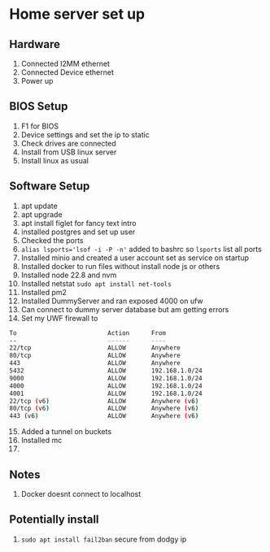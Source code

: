 # Home server set up

## Hardware

1. Connected I2MM ethernet
2. Connected Device ethernet
3. Power up

## BIOS Setup

1. F1 for BIOS
2. Device settings and set the ip to static
3. Check drives are connected
4. Install from USB linux server
5. Install linux as usual

## Software Setup

1. apt update
2. apt upgrade
3. apt install figlet for fancy text intro
4. installed postgres and set up user
5. Checked the ports
6. `alias lsports='lsof -i -P -n'` added to bashrc so `lsports` list all ports
7. Installed minio and created a user account set as service on startup
8. Installed docker to run files without install node js or others
9. Installed node 22.8 and nvm
10. Installed netstat `sudo apt install net-tools`
11. Installed pm2
12. Installed DummyServer and ran exposed 4000 on ufw
13. Can connect to dummy server database but am getting errors
14. Set my UWF firewall to

```sh
To                         Action      From
--                         ------      ----
22/tcp                     ALLOW       Anywhere
80/tcp                     ALLOW       Anywhere
443                        ALLOW       Anywhere
5432                       ALLOW       192.168.1.0/24
9000                       ALLOW       192.168.1.0/24
4000                       ALLOW       192.168.1.0/24
4001                       ALLOW       192.168.1.0/24
22/tcp (v6)                ALLOW       Anywhere (v6)
80/tcp (v6)                ALLOW       Anywhere (v6)
443 (v6)                   ALLOW       Anywhere (v6)
```

15. Added a tunnel on buckets
16. Installed mc
17. 

## Notes

1. Docker doesnt connect to localhost

## Potentially install

1. `sudo apt install fail2ban` secure from dodgy ip
